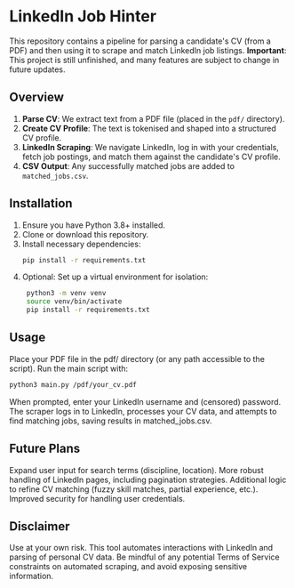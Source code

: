 # LinkedIn Job Hinter

This repository contains a pipeline for parsing a candidate's CV (from a PDF) and then using it to scrape and match LinkedIn job listings. **Important**: This project is still unfinished, and many features are subject to change in future updates.

## Overview

1. **Parse CV**: We extract text from a PDF file (placed in the `pdf/` directory).
2. **Create CV Profile**: The text is tokenised and shaped into a structured CV profile.
3. **LinkedIn Scraping**: We navigate LinkedIn, log in with your credentials, fetch job postings, and match them against the candidate's CV profile.
4. **CSV Output**: Any successfully matched jobs are added to `matched_jobs.csv`.

## Installation

1. Ensure you have Python 3.8+ installed.
2. Clone or download this repository.
3. Install necessary dependencies:
   ```bash
   pip install -r requirements.txt
   ```
4. Optional: Set up a virtual environment for isolation:
   ```bash
    python3 -m venv venv
    source venv/bin/activate
    pip install -r requirements.txt
    ```
## Usage
Place your PDF file in the pdf/ directory (or any path accessible to the script).
Run the main script with:
```bash
python3 main.py /pdf/your_cv.pdf
```
When prompted, enter your LinkedIn username and (censored) password.
The scraper logs in to LinkedIn, processes your CV data, and attempts to find matching jobs, saving results in matched_jobs.csv.

## Future Plans
Expand user input for search terms (discipline, location).
More robust handling of LinkedIn pages, including pagination strategies.
Additional logic to refine CV matching (fuzzy skill matches, partial experience, etc.).
Improved security for handling user credentials.

## Disclaimer
Use at your own risk. This tool automates interactions with LinkedIn and parsing of personal CV data. Be mindful of any potential Terms of Service constraints on automated scraping, and avoid exposing sensitive information.
